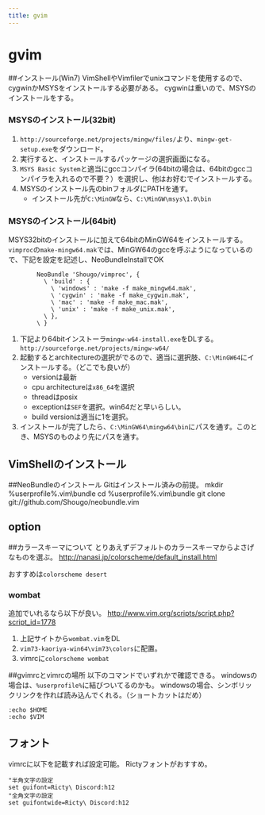 ```yaml
---
title: gvim
---
```


# gvim

##インストール(Win7)
VimShellやVimfilerでunixコマンドを使用するので、cygwinかMSYSをインストールする必要がある。
cygwinは重いので、MSYSのインストールをする。

### MSYSのインストール(32bit)
1. `http://sourceforge.net/projects/mingw/files/`より、`mingw-get-setup.exe`をダウンロード。
2. 実行すると、インストールするパッケージの選択画面になる。
3. `MSYS Basic System`と適当にgccコンパイラ(64bitの場合は、64bitのgccコンパイラを入れるので不要？）を選択し、他はお好むでインストールする。
4. MSYSのインストール先のbinフォルダにPATHを通す。
    * インストール先が`C:\MinGW`なら、`C:\MinGW\msys\1.0\bin`

### MSYSのインストール(64bit)
MSYS32bitのインストールに加えて64bitのMinGW64をインストールする。
`vimproc`の`make-mingw64.mak`では、MinGW64のgccを呼ぶようになっているので、下記を設定を記述し、NeoBundleInstallでOK
```vim
		NeoBundle 'Shougo/vimproc', {
		  \ 'build' : {
			\ 'windows' : 'make -f make_mingw64.mak',
			\ 'cygwin' : 'make -f make_cygwin.mak',
			\ 'mac' : 'make -f make_mac.mak',
			\ 'unix' : 'make -f make_unix.mak',
		  \ },
		\ }
```
1. 下記より64bitインストーラ`mingw-w64-install.exe`をDLする。
    `http://sourceforge.net/projects/mingw-w64/`
2. 起動するとarchitectureの選択がでるので、適当に選択肢、`C:\MinGW64`にインストールする。（どこでも良いが）
    * versionは最新
    * cpu architectureは`x86_64`を選択
    * threadはposix
    * exceptionは`SEF`を選択。win64だと早いらしい。
    * build versionは適当に1を選択。
3. インストールが完了したら、`C:\MinGW64\mingw64\bin`にパスを通す。このとき、MSYSのものより先にパスを通す。

## VimShellのインストール

##NeoBundleのインストール
Gitはインストール済みの前提。
    mkdir %userprofile%\.vim\bundle
    cd %userprofile%\.vim\bundle
    git clone git://github.com/Shougo/neobundle.vim


## option

##カラースキーマについて
とりあえずデフォルトのカラースキーマからよさげなものを選ぶ。
http://nanasi.jp/colorscheme/default_install.html

おすすめは`colorscheme desert`

### wombat
追加でいれるなら以下が良い。
http://www.vim.org/scripts/script.php?script_id=1778

1. 上記サイトから`wombat.vim`をDL
2. `vim73-kaoriya-win64\vim73\colors`に配置。
3. vimrcに`colorscheme wombat`

##gvimrcとvimrcの場所
以下のコマンドでいずれかで確認できる。
windowsの場合は、`%userprofile%`に結びついてるのかも。
windowsの場合、シンボリックリンクを作れば読み込んでくれる。（ショートカットはだめ）
```vimrc
:echo $HOME
:echo $VIM
```


## フォント
vimrcに以下を記載すれば設定可能。
Rictyフォントがおすすめ。
```vim
"半角文字の設定
set guifont=Ricty\ Discord:h12
"全角文字の設定
set guifontwide=Ricty\ Discord:h12
```

